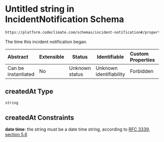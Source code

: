 # Untitled string in IncidentNotification Schema

```txt
https://platform.codeclimate.com/schemas/incident-notification#/properties/createdAt
```

The time this incident notification began.


| Abstract            | Extensible | Status         | Identifiable            | Custom Properties | Additional Properties | Access Restrictions | Defined In                                                                                                       |
| :------------------ | ---------- | -------------- | ----------------------- | :---------------- | --------------------- | ------------------- | ---------------------------------------------------------------------------------------------------------------- |
| Can be instantiated | No         | Unknown status | Unknown identifiability | Forbidden         | Allowed               | none                | [IncidentNotification.schema.json\*](../../spec/schemas/IncidentNotification.schema.json "open original schema") |

## createdAt Type

`string`

## createdAt Constraints

**date time**: the string must be a date time string, according to [RFC 3339, section 5.6](https://tools.ietf.org/html/rfc3339 "check the specification")
